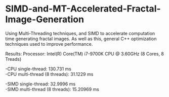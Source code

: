 # SIMD-and-MT-Accelerated-Fractal-Image-Generation

Using Multi-Threading techniques, and SIMD to accelerate computation time generating fractal images. As well as this, general C++ optimization techniques used to improve performance.

Results: 
Processor: Intel(R) Core(TM) i7-9700K CPU @ 3.60GHz (8 Cores, 8 Treads)

-CPU single-thread:	130.731 ms <br />
-CPU multi-thread (8 threads):	31.1229 ms <br />

-SIMD single-thread:	32.9996 ms <br />
-SIMD multi-thread (8 threads):	15.20969 ms <br />

